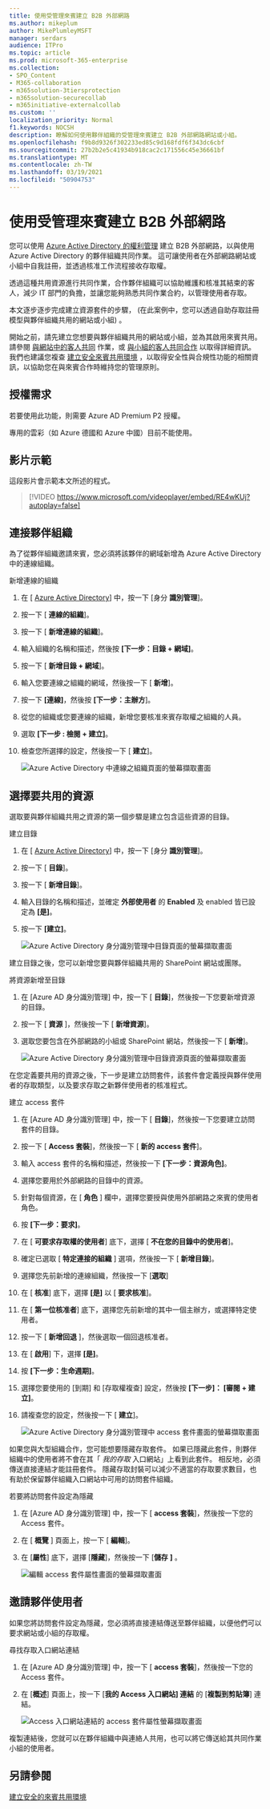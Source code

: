 ```yaml
---
title: 使用受管理來賓建立 B2B 外部網路
ms.author: mikeplum
author: MikePlumleyMSFT
manager: serdars
audience: ITPro
ms.topic: article
ms.prod: microsoft-365-enterprise
ms.collection:
- SPO_Content
- M365-collaboration
- m365solution-3tiersprotection
- m365solution-securecollab
- m365initiative-externalcollab
ms.custom: ''
localization_priority: Normal
f1.keywords: NOCSH
description: 瞭解如何使用夥伴組織的受管理來賓建立 B2B 外部網路網站或小組。
ms.openlocfilehash: f9b8d9326f302233ed85c9d168fdf6f343dc6cbf
ms.sourcegitcommit: 27b2b2e5c41934b918cac2c171556c45e36661bf
ms.translationtype: MT
ms.contentlocale: zh-TW
ms.lasthandoff: 03/19/2021
ms.locfileid: "50904753"
---
```

# <a name="create-a-b2b-extranet-with-managed-guests"></a>使用受管理來賓建立 B2B 外部網路

您可以使用 [Azure Active Directory 的權利管理](/azure/active-directory/governance/entitlement-management-overview) 建立 B2B 外部網路，以與使用 Azure Active Directory 的夥伴組織共同作業。 這可讓使用者在外部網路網站或小組中自我註冊，並透過核准工作流程接收存取權。

透過這種共用資源進行共同作業，合作夥伴組織可以協助維護和核准其結束的客人，減少 IT 部門的負擔，並讓您能夠熟悉共同作業合約，以管理使用者存取。

本文逐步逐步完成建立資源套件的步驟， (在此案例中，您可以透過自助存取註冊模型與夥伴組織共用的網站或小組) 。 

開始之前，請先建立您想要與夥伴組織共用的網站或小組，並為其啟用來賓共用。 請參閱 [與網站中的客人共同](collaborate-in-site.md) 作業，或 [與小組的客人共同合作](collaborate-as-team.md) 以取得詳細資訊。 我們也建議您複查 [建立安全來賓共用環境](create-secure-guest-sharing-environment.md) ，以取得安全性與合規性功能的相關資訊，以協助您在與來賓合作時維持您的管理原則。

## <a name="license-requirements"></a>授權需求

若要使用此功能，則需要 Azure AD Premium P2 授權。 

專用的雲彩（如 Azure 德國和 Azure 中國）目前不能使用。

## <a name="video-demonstration"></a>影片示範

這段影片會示範本文所述的程式。

> [!VIDEO https://www.microsoft.com/videoplayer/embed/RE4wKUj?autoplay=false]

## <a name="connect-the-partner-organization"></a>連接夥伴組織

為了從夥伴組織邀請來賓，您必須將該夥伴的網域新增為 Azure Active Directory 中的連線組織。

新增連線的組織
1. 在 [ [Azure Active Directory](https://aad.portal.azure.com)] 中，按一下 [身分 **識別管理**]。
2. 按一下 [ **連線的組織**]。
4. 按一下 [ **新增連線的組織**]。
5. 輸入組織的名稱和描述，然後按 **[下一步：目錄 + 網域]**。
6. 按一下 [ **新增目錄 + 網域**]。
7. 輸入您要連線之組織的網域，然後按一下 [ **新增**]。
8. 按一下 **[連線]**，然後按 **[下一步：主辦方**]。
9. 從您的組織或您要連線的組織，新增您要核准來賓存取權之組織的人員。
10. 選取 **[下一步 : 檢閱 + 建立]**。
11. 檢查您所選擇的設定，然後按一下 [ **建立**]。

    ![Azure Active Directory 中連線之組織頁面的螢幕擷取畫面](../media/identity-governance-connected-organizations.png)

## <a name="choose-the-resources-to-share"></a>選擇要共用的資源

選取要與夥伴組織共用之資源的第一個步驟是建立包含這些資源的目錄。

建立目錄
1. 在 [ [Azure Active Directory](https://aad.portal.azure.com)] 中，按一下 [身分 **識別管理**]。
2. 按一下 [ **目錄**]。
3. 按一下 [ **新增目錄**]。
4. 輸入目錄的名稱和描述，並確定 **外部使用者** 的 **Enabled** 及 enabled 皆已設定為 **[是]**。
5. 按一下 **[建立]**。

   ![Azure Active Directory 身分識別管理中目錄頁面的螢幕擷取畫面](../media/identity-governance-catalogs.png)

建立目錄之後，您可以新增您要與夥伴組織共用的 SharePoint 網站或團隊。

將資源新增至目錄
1. 在 [Azure AD 身分識別管理] 中，按一下 [ **目錄**]，然後按一下您要新增資源的目錄。
2. 按一下 [ **資源** ]，然後按一下 [ **新增資源**]。
3. 選取您要包含在外部網路的小組或 SharePoint 網站，然後按一下 [ **新增**]。

   ![Azure Active Directory 身分識別管理中目錄資源頁面的螢幕擷取畫面](../media/identity-governance-catalog-resource.png)

在您定義要共用的資源之後，下一步是建立訪問套件，該套件會定義授與夥伴使用者的存取類型，以及要求存取之新夥伴使用者的核准程式。

建立 access 套件
1. 在 [Azure AD 身分識別管理] 中，按一下 [ **目錄**]，然後按一下您要建立訪問套件的目錄。
2. 按一下 [ **Access 套裝**]，然後按一下 [ **新的 access 套件**]。
3. 輸入 access 套件的名稱和描述，然後按一下 **[下一步：資源角色]**。
4. 選擇您要用於外部網路的目錄中的資源。
5. 針對每個資源，在 [ **角色** ] 欄中，選擇您要授與使用外部網路之來賓的使用者角色。
6. 按 **[下一步：要求]**。
7. 在 [ **可要求存取權的使用者**] 底下，選擇 [ **不在您的目錄中的使用者**]。
8. 確定已選取 [ **特定連接的組織** ] 選項，然後按一下 [ **新增目錄**]。
9. 選擇您先前新增的連線組織，然後按一下 [**選取**]
10. 在 [ **核准**] 底下，選擇 **[是]** 以 [ **要求核准**]。
11. 在 [ **第一位核准者**] 底下，選擇您先前新增的其中一個主辦方，或選擇特定使用者。
12. 按一下 [ **新增回退** ]，然後選取一個回退核准者。
13. 在 [ **啟用**] 下，選擇 **[是]**。
14. 按 **[下一步：生命週期]**。
15. 選擇您要使用的 [到期] 和 [存取權複查] 設定，然後按 **[下一步]： [審閱 + 建立]**。
16. 請複查您的設定，然後按一下 [ **建立**]。

    ![Azure Active Directory 身分識別管理中 access 套件畫面的螢幕擷取畫面](../media/identity-governance-access-packages.png)

如果您與大型組織合作，您可能想要隱藏存取套件。 如果已隱藏此套件，則夥伴組織中的使用者將不會在其「 *我的存取* 入口網站」上看到此套件。 相反地，必須傳送直接連結才能註冊套件。 隱藏存取封裝可以減少不適當的存取要求數目，也有助於保留夥伴組織入口網站中可用的訪問套件組織。

若要將訪問套件設定為隱藏
1. 在 [Azure AD 身分識別管理] 中，按一下 [ **access 套裝**]，然後按一下您的 Access 套件。
2. 在 [ **概覽** ] 頁面上，按一下 [ **編輯**]。
3. 在 [**屬性**] 底下，選擇 [**隱藏**]，然後按一下 [**儲存** **]** 。

   ![編輯 access 套件屬性畫面的螢幕擷取畫面](../media/identity-governance-access-package-hidden.png)

## <a name="invite-partner-users"></a>邀請夥伴使用者

如果您將訪問套件設定為隱藏，您必須將直接連結傳送至夥伴組織，以便他們可以要求網站或小組的存取權。

尋找存取入口網站連結
1. 在 [Azure AD 身分識別管理] 中，按一下 [ **access 套裝**]，然後按一下您的 Access 套件。
2. 在 [**概述**] 頁面上，按一下 [**我的 Access 入口網站] 連結** 的 [**複製到剪貼簿**] 連結。

   ![Access 入口網站連結的 access 套件屬性螢幕擷取畫面](../media/identity-governance-access-portal-link.png)

複製連結後，您就可以在夥伴組織中與連絡人共用，也可以將它傳送給其共同作業小組的使用者。

## <a name="see-also"></a>另請參閱

[建立安全的來賓共用環境](create-secure-guest-sharing-environment.md)